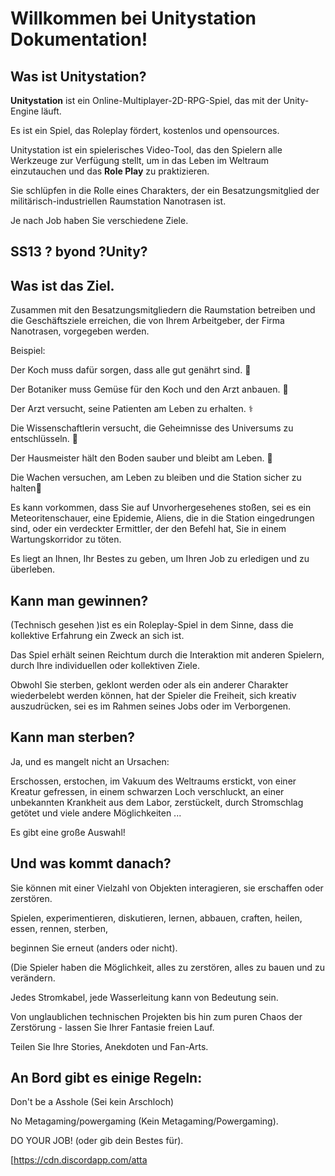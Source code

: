 
# Willkommen bei Unitystation Dokumentation! #
## Was ist Unitystation? ##

**Unitystation** ist ein Online-Multiplayer-2D-RPG-Spiel, das mit der Unity-Engine läuft.

Es ist ein Spiel, das Roleplay fördert, kostenlos und opensources.

Unitystation ist ein spielerisches Video-Tool, das den Spielern alle Werkzeuge zur Verfügung stellt, um in das Leben im Weltraum einzutauchen und das **Role Play** zu praktizieren.


Sie schlüpfen in die Rolle eines Charakters, der ein Besatzungsmitglied der militärisch-industriellen Raumstation Nanotrasen ist.

Je nach Job haben Sie verschiedene Ziele.

## SS13 ? byond ?Unity? ##


## Was ist das Ziel. ##

Zusammen mit den Besatzungsmitgliedern die Raumstation betreiben und die Geschäftsziele erreichen, die von Ihrem Arbeitgeber, der Firma Nanotrasen, vorgegeben werden.

  

Beispiel:

Der Koch muss dafür sorgen, dass alle gut genährt sind. :cut_of_meat:

Der Botaniker muss Gemüse für den Koch und den Arzt anbauen. :seedling:

Der Arzt versucht, seine Patienten am Leben zu erhalten. :medical_symbol:

Die Wissenschaftlerin versucht, die Geheimnisse des Universums zu entschlüsseln. :microscope:

Der Hausmeister hält den Boden sauber und bleibt am Leben. :broom:

Die Wachen versuchen, am Leben zu bleiben und die Station sicher zu halten:police_officer:

  

Es kann vorkommen, dass Sie auf Unvorhergesehenes stoßen, sei es ein Meteoritenschauer, eine Epidemie, Aliens, die in die Station eingedrungen sind, oder ein verdeckter Ermittler, der den Befehl hat, Sie in einem Wartungskorridor zu töten.

  

Es liegt an Ihnen, Ihr Bestes zu geben, um Ihren Job zu erledigen und zu überleben.

  

  

## Kann man gewinnen? ##

(Technisch gesehen )ist es ein Roleplay-Spiel in dem Sinne, dass die kollektive Erfahrung ein Zweck an sich ist.

Das Spiel erhält seinen Reichtum durch die Interaktion mit anderen Spielern, durch Ihre individuellen oder kollektiven Ziele.

  

Obwohl Sie sterben, geklont werden oder als ein anderer Charakter wiederbelebt werden können, hat der Spieler die Freiheit, sich kreativ auszudrücken, sei es im Rahmen seines Jobs oder im Verborgenen.

  

## Kann man sterben? ##

Ja, und es mangelt nicht an Ursachen:

Erschossen, erstochen, im Vakuum des Weltraums erstickt, von einer Kreatur gefressen, in einem schwarzen Loch verschluckt, an einer unbekannten Krankheit aus dem Labor, zerstückelt, durch Stromschlag getötet und viele andere Möglichkeiten ...

Es gibt eine große Auswahl!

  

## Und was kommt danach? ##

Sie können mit einer Vielzahl von Objekten interagieren, sie erschaffen oder zerstören.

Spielen, experimentieren, diskutieren, lernen, abbauen, craften, heilen, essen, rennen, sterben,

beginnen Sie erneut (anders oder nicht).

(Die Spieler haben die Möglichkeit, alles zu zerstören, alles zu bauen und zu verändern.

Jedes Stromkabel, jede Wasserleitung kann von Bedeutung sein.

Von unglaublichen technischen Projekten bis hin zum puren Chaos der Zerstörung - lassen Sie Ihrer Fantasie freien Lauf.

Teilen Sie Ihre Stories, Anekdoten und Fan-Arts.

  

  

## **An Bord gibt es einige Regeln:** ##

Don't be a Asshole (Sei kein Arschloch)

No Metagaming/powergaming (Kein Metagaming/Powergaming).

DO YOUR JOB! (oder gib dein Bestes für).

[https://cdn.discordapp.com/atta

